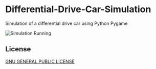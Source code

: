 # Differential-Drive-Car-Simulation
 Simulation of a differential drive car using Python Pygame


![Simulation Running](https://github.com/ashraf-minhaj/Differential-Drive-Car-Simulation/tree/main/resources/demo-l.gif?raw=true)

## License
[GNU GENERAL PUBLIC LICENSE](https://fsf.org/)